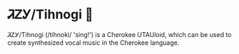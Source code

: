 # ᏘᏃᎩ/Tihnogi 🎤

ᏘᏃᎩ/Tihnogi (/tihnoki/ 'sing!') is a Cherokee UTAUloid, which can be used to create synthesized vocal music in the Cherokee language.
